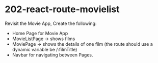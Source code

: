 # 202-react-route-movielist


Revisit the Movie App,
Create the following: 
- Home Page for  Movie App 
- MovieListPage -> shows films
- MoviePage -> shows the details of one film 
(the route should use a dynamic variable be /:filmTitle) 
- Navbar for navigating between Pages.